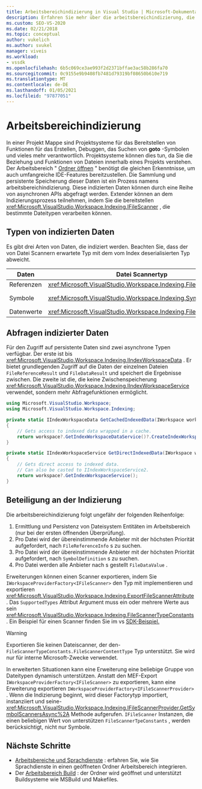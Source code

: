 ```yaml
---
title: Arbeitsbereichindizierung in Visual Studio | Microsoft-Dokumentation
description: Erfahren Sie mehr über die arbeitsbereichindizierung, die Sammlung und persistente Speicherung von Daten zur Unterstützung umfassender IDE-Features für einen geöffneten Ordner Arbeitsbereich.
ms.custom: SEO-VS-2020
ms.date: 02/21/2018
ms.topic: conceptual
author: vukelich
ms.author: svukel
manager: viveis
ms.workload:
- vssdk
ms.openlocfilehash: 6b5c069ce3ae993f2d2371bffae3ac58b286fa70
ms.sourcegitcommit: 0c9155e9b9408fb7481d79319bf08650b610e719
ms.translationtype: MT
ms.contentlocale: de-DE
ms.lasthandoff: 01/05/2021
ms.locfileid: "97877051"
---
```

# <a name="workspace-indexing"></a>Arbeitsbereichindizierung

In einer Projekt Mappe sind Projektsysteme für das Bereitstellen von Funktionen für das Erstellen, Debuggen, das Suchen von **goto** -Symbolen und vieles mehr verantwortlich. Projektsysteme können dies tun, da Sie die Beziehung und Funktionen von Dateien innerhalb eines Projekts verstehen. Der Arbeitsbereich " [Ordner öffnen](../ide/develop-code-in-visual-studio-without-projects-or-solutions.md) " benötigt die gleichen Erkenntnisse, um auch umfangreiche IDE-Features bereitzustellen. Die Sammlung und persistente Speicherung dieser Daten ist ein Prozess namens arbeitsbereichindizierung. Diese indizierten Daten können durch eine Reihe von asynchronen APIs abgefragt werden. Extender können an dem Indizierungsprozess teilnehmen, indem Sie die bereitstellen <xref:Microsoft.VisualStudio.Workspace.Indexing.IFileScanner> , die bestimmte Dateitypen verarbeiten können.

## <a name="types-of-indexed-data"></a>Typen von indizierten Daten

Es gibt drei Arten von Daten, die indiziert werden. Beachten Sie, dass der von Datei Scannern erwartete Typ mit dem vom Index deserialisierten Typ abweicht.

|Daten|Datei Scannertyp|Index Abfrage Ergebnistyp|Verwandte Typen|
|--|--|--|--|
|Referenzen|<xref:Microsoft.VisualStudio.Workspace.Indexing.FileReferenceInfo>|<xref:Microsoft.VisualStudio.Workspace.Indexing.FileReferenceResult>|<xref:Microsoft.VisualStudio.Workspace.Indexing.FileReferenceInfoType>|
|Symbole|<xref:Microsoft.VisualStudio.Workspace.Indexing.SymbolDefinition>|<xref:Microsoft.VisualStudio.Workspace.Indexing.SymbolDefinitionSearchResult>|<xref:Microsoft.VisualStudio.Workspace.Indexing.ISymbolService>sollte anstelle von für Abfragen verwendet werden. `IIndexWorkspaceService`|
|Datenwerte|<xref:Microsoft.VisualStudio.Workspace.Indexing.FileDataValue>|<xref:Microsoft.VisualStudio.Workspace.Indexing.FileDataResult`1>||

## <a name="querying-for-indexed-data"></a>Abfragen indizierter Daten

Für den Zugriff auf persistente Daten sind zwei asynchrone Typen verfügbar. Der erste ist bis <xref:Microsoft.VisualStudio.Workspace.Indexing.IIndexWorkspaceData> . Er bietet grundlegenden Zugriff auf die Daten der einzelnen Dateien `FileReferenceResult` und `FileDataResult` und speichert die Ergebnisse zwischen. Die zweite ist die, die keine Zwischenspeicherung <xref:Microsoft.VisualStudio.Workspace.Indexing.IIndexWorkspaceService> verwendet, sondern mehr Abfragefunktionen ermöglicht.

```csharp
using Microsoft.VisualStudio.Workspace;
using Microsoft.VisualStudio.Workspace.Indexing;

private static IIndexWorkspaceData GetCachedIndexedData(IWorkspace workspace)
{
    // Gets access to indexed data wrapped in a cache.
    return workspace?.GetIndexWorkspaceDataService()?.CreateIndexWorkspaceData();
}

private static IIndexWorkspaceService GetDirectIndexedData(IWorkspace workspace)
{
    // Gets direct access to indexed data.
    // Can also be casted to IIndexWorkspaceService2.
    return workspace?.GetIndexWorkspaceService();
}
```

## <a name="participating-in-indexing"></a>Beteiligung an der Indizierung

Die arbeitsbereichindizierung folgt ungefähr der folgenden Reihenfolge:

1. Ermittlung und Persistenz von Dateisystem Entitäten im Arbeitsbereich (nur bei der ersten öffnenden Überprüfung).
1. Pro Datei wird der übereinstimmende Anbieter mit der höchsten Priorität aufgefordert, nach `FileReferenceInfo` s zu suchen.
1. Pro Datei wird der übereinstimmende Anbieter mit der höchsten Priorität aufgefordert, nach `SymbolDefinition` s zu suchen.
1. Pro Datei werden alle Anbieter nach s gestellt `FileDataValue` .

Erweiterungen können einen Scanner exportieren, indem Sie `IWorkspaceProviderFactory<IFileScanner>` den Typ mit implementieren und exportieren <xref:Microsoft.VisualStudio.Workspace.Indexing.ExportFileScannerAttribute> . Das `SupportedTypes` Attribut Argument muss ein oder mehrere Werte aus sein <xref:Microsoft.VisualStudio.Workspace.Indexing.FileScannerTypeConstants> . Ein Beispiel für einen Scanner finden Sie im vs [SDK-Beispiel.](https://github.com/Microsoft/VSSDK-Extensibility-Samples/blob/master/Open_Folder_Extensibility/C%23/SymbolScannerSample/TxtFileSymbolScanner.cs)

> [!WARNING]
> Exportieren Sie keinen Dateiscanner, der den- `FileScannerTypeConstants.FileScannerContentType` Typ unterstützt. Sie wird nur für interne Microsoft-Zwecke verwendet.

In erweiterten Situationen kann eine Erweiterung eine beliebige Gruppe von Dateitypen dynamisch unterstützen. Anstatt den MEF-Export `IWorkspaceProviderFactory<IFileScanner>` zu exportieren, kann eine Erweiterung exportieren `IWorkspaceProviderFactory<IFileScannerProvider>` . Wenn die Indizierung beginnt, wird dieser Factorytyp importiert, instanziiert und seine- <xref:Microsoft.VisualStudio.Workspace.Indexing.IFileScannerProvider.GetSymbolScannersAsync%2A> Methode aufgerufen. `IFileScanner` Instanzen, die einen beliebigen Wert von unterstützen `FileScannerTpeConstants` , werden berücksichtigt, nicht nur Symbole.

## <a name="next-steps"></a>Nächste Schritte

* [Arbeitsbereiche und Sprachdienste](workspace-language-services.md) : erfahren Sie, wie Sie Sprachdienste in einen geöffneten Ordner Arbeitsbereich integrieren.
* Der [Arbeitsbereich Build](workspace-build.md) : der Ordner wird geöffnet und unterstützt Buildsysteme wie MSBuild und Makefiles.